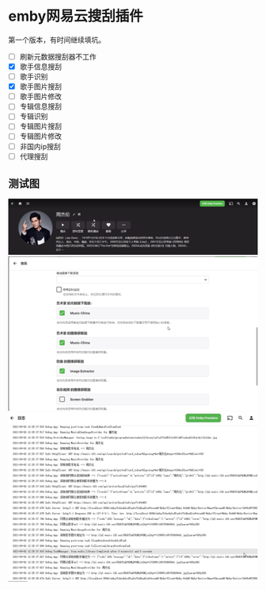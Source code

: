 # emby网易云搜刮插件

第一个版本，有时间继续填坑。

- [ ] 刷新元数据搜刮器不工作
- [x] 歌手信息搜刮
- [ ] 歌手识别
- [x] 歌手图片搜刮
- [ ] 歌手图片修改
- [ ] 专辑信息搜刮
- [ ] 专辑识别
- [ ] 专辑图片搜刮
- [ ] 专辑图片修改
- [ ] 非国内ip搜刮
- [ ] 代理搜刮

## 测试图

![效果图](img/1.png)
![搜刮](img/2.png)
![调试](img/3.jpg)
